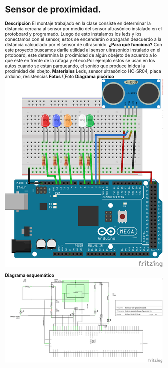 # Sensor de proximidad.

**Descripción**
El montaje trabajado en la clase consiste en determinar la distancia cercana al sensor por medio del sensor ultrasónico instalado en el protoboard y programado. Luego de esto instalamos los leds y los conectamos con el sensor, estos se encenderán o apagarán deacuerdo a la distancia calcuclado por el sensor de ultrasonido.
**¿Para qué funciona?**
Con este proyecto buscamos darlle utilidad al sensor ultrasonido instalado en el prtoboard, este determina la proximidad de algún obejeto de acuerdo a lo que esté en frente de la ráfaga y el eco.Por ejemplo estos se usan en los autos cuando se están parqueando, el sonido que produce inidca la proximidad del obejto.
**Materiales**
Leds, sensor ultrasónico HC-SR04, placa arduino, resistencias
**Fotos**
![Foto
**Diagrama picórico**
![Foto diagrama pictorico  ](https://github.com/angelacastros/PROYECTO-1/blob/master/Diagrama%20Pictorico.png?raw=true)          

**Diagrama esquemático**
![Diagrama esquemático ](https://github.com/angelacastros/PROYECTO-1/blob/master/Diagrama%20esquematico.png?raw=true)

